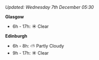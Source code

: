 *Updated: Wednesday 7th December 05:30*

**Glasgow**

* 6h - 17h: :sunny: Clear

**Edinburgh**

* 6h - 8h: :partly_sunny: Partly Cloudy
* 9h - 17h: :sunny: Clear
